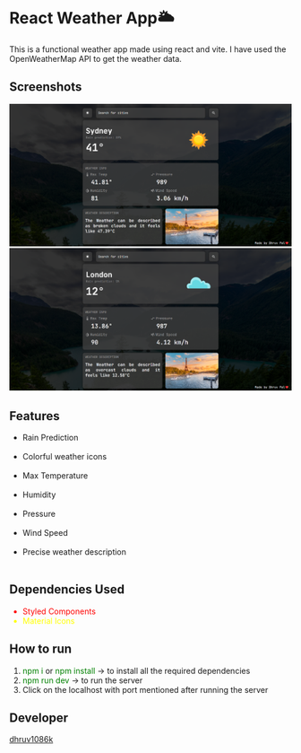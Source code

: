 # React Weather App🌥️

This is a functional weather app made using react and vite. I have used the OpenWeatherMap API to get the weather data.

## Screenshots

![App Screenshot](./gitImages/1.png)  
![App Screenshot](./gitImages/2.png)

## Features

<ul>
<li>Rain Prediction</li><br>
<li>Colorful weather icons</li><br>
<li>Max Temperature</li><br>
<li>Humidity</li><br>
<li>Pressure</li><br>
<li>Wind Speed</li><br>
<li>Precise weather description</li><br>
</ul>

## Dependencies Used

<ul>
<li style="color:red;">Styled Components</li>
<li style="color:yellow;">Material Icons</li>
</ul>

## How to run

1. <span style="color:green;">npm i</span> or <span style="color:green;">npm install</span> -> to install all the required dependencies<br>
2. <span style="color:green;">npm run dev</span> -> to run the server <br>
3. Click on the localhost with port mentioned after running the server

## Developer

[dhruv1086k](https://www.linkedin.com/in/dhruv1086k/)
